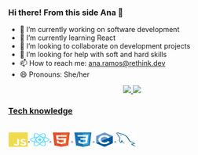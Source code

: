 ### Hi there! From this side Ana 👋

- 🔭 I’m currently working on software development
- 🌱 I’m currently learning React
- 👯 I’m looking to collaborate on development projects
- 🤔 I’m looking for help with soft and hard skills
- 📫 How to reach me: ana.ramos@rethink.dev
- 😄 Pronouns: She/her

<div align="center">
  <a href="https://github.com/anacabralramos">
  <img height="180em" src="https://github-readme-stats.vercel.app/api?username=anacabralramos&show_icons=true&theme=tokyonight&include_all_commits=true&count_private=true"/>
  <img height="180em" src="https://github-readme-stats.vercel.app/api/top-langs/?username=anacabralramos&layout=compact&langs_count=7&theme=tokyonight"/>
</div>
  
### Tech knowledge
<div style="display: inline_block"><br>
  <img align="center" alt="ana-js" height="30" width="40" src="https://raw.githubusercontent.com/devicons/devicon/master/icons/javascript/javascript-plain.svg">
  <img align="center" alt="ana-react" height="30" width="40" src="https://raw.githubusercontent.com/devicons/devicon/master/icons/react/react-original.svg">
  <img align="center" alt="ana-html" height="30" width="40" src="https://raw.githubusercontent.com/devicons/devicon/master/icons/html5/html5-original.svg">
  <img align="center" alt="ana-css" height="30" width="40" src="https://raw.githubusercontent.com/devicons/devicon/master/icons/css3/css3-original.svg">
  <img align="center" alt="ana-c" height="30" width="40" src="https://raw.githubusercontent.com/devicons/devicon/master/icons/c/c-original.svg">
  <img align="center" alt="ana-mysql" height="30" width="40" src="https://raw.githubusercontent.com/devicons/devicon/master/icons/mysql/mysql-original.svg">
</div>
